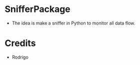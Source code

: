 # SnifferPackage

* The idea is make a sniffer in Python to monitor all data flow.

# Credits

* Rodrigo
